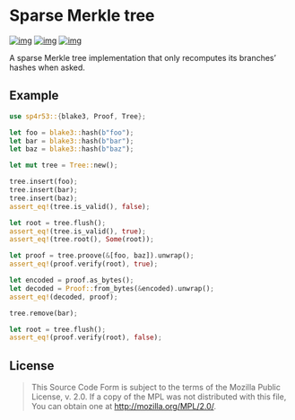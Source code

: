 # Sparse Merkle tree

[![img](https://img.shields.io/crates/l/sp4r53.svg)](https://github.com/r3v2d0g/sp4r53/blob/main/LICENSE.txt) [![img](https://img.shields.io/crates/v/sp4r53.svg)](https://crates.io/crates/sp4r53) [![img](https://docs.rs/sp4r53/badge.svg)](https://docs.rs/sp4r53)

A sparse Merkle tree implementation that only recomputes its branches&rsquo; hashes when asked.


## Example

```rust
use sp4r53::{blake3, Proof, Tree};

let foo = blake3::hash(b"foo");
let bar = blake3::hash(b"bar");
let baz = blake3::hash(b"baz");

let mut tree = Tree::new();

tree.insert(foo);
tree.insert(bar);
tree.insert(baz);
assert_eq!(tree.is_valid(), false);

let root = tree.flush();
assert_eq!(tree.is_valid(), true);
assert_eq!(tree.root(), Some(root));

let proof = tree.proove(&[foo, baz]).unwrap();
assert_eq!(proof.verify(root), true);

let encoded = proof.as_bytes();
let decoded = Proof::from_bytes(&encoded).unwrap();
assert_eq!(decoded, proof);

tree.remove(bar);

let root = tree.flush();
assert_eq!(proof.verify(root), false);
```


## License

> This Source Code Form is subject to the terms of the Mozilla Public License, v. 2.0. If a copy of the MPL was not distributed with this file, You can obtain one at <http://mozilla.org/MPL/2.0/>.
